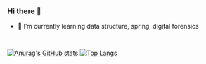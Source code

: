 ### Hi there 👋
- 🌱 I’m currently learning data structure, spring, digital forensics
<br/>

[![Anurag's GitHub stats](https://github-readme-stats.vercel.app/api?username=betty214)](https://github.com/anuraghazra/github-readme-stats)
[![Top Langs](https://github-readme-stats.vercel.app/api/top-langs/?username=betty214)](https://github.com/anuraghazra/github-readme-stats)


<!--
**betty214/betty214** is a ✨ _special_ ✨ repository because its `README.md` (this file) appears on your GitHub profile.

Here are some ideas to get you started:

- 🔭 I’m currently working on ...

- 👯 I’m looking to collaborate on ...
- 🤔 I’m looking for help with ...
- 💬 Ask me about ...
- 📫 How to reach me: ...
- 😄 Pronouns: ...
- ⚡ Fun fact: ...
-->
